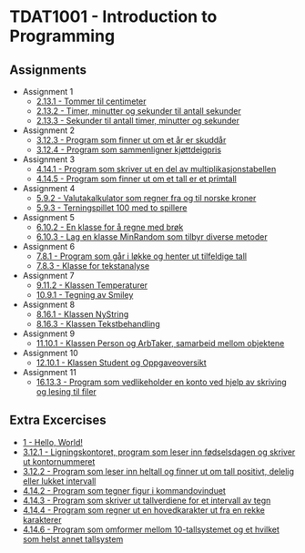 # TDAT1001 - Introduction to Programming

## Assignments
- Assignment 1
  - [2.13.1 - Tommer til centimeter](2.13.1%20-%20Tommer%20til%20centimeter)
  - [2.13.2 - Timer, minutter og sekunder til antall sekunder](2.13.2%20-%20Timer%2C%20minutter%20og%20sekunder%20til%20antall%20sekunder)
  - [2.13.3 - Sekunder til antall timer, minutter og sekunder](2.13.3%20-%20Sekunder%20til%20antall%20timer%2C%20minutter%20og%20sekunder)
- Assignment 2
  - [3.12.3 - Program som finner ut om et år er skuddår](3.12.3%20-%20Program%20som%20finner%20ut%20om%20et%20år%20er%20skuddår)
  - [3.12.4 - Program som sammenligner kjøttdeigpris](3.12.4%20-%20Program%20som%20sammenligner%20kjøttdeigpris)
- Assignment 3
  - [4.14.1 - Program som skriver ut en del av multiplikasjonstabellen](4.14.1%20-%20Program%20som%20skriver%20ut%20en%20del%20av%20multiplikasjonstabellen)
  - [4.14.5 - Program som finner ut om et tall er et primtall](4.14.5%20-%20Program%20som%20finner%20ut%20om%20et%20tall%20er%20et%20primtall)
- Assignment 4
  - [5.9.2 - Valutakalkulator som regner fra og til norske kroner](5.9.2%20-%20Valutakalkulator%20som%20regner%20fra%20og%20til%20norske%20kroner)
  - [5.9.3 - Terningspillet 100 med to spillere](5.9.3%20-%20Terningspillet%20100%20med%20to%20spillere)
- Assignment 5
  - [6.10.2 - En klasse for å regne med brøk](6.10.2%20-%20En%20klasse%20for%20å%20regne%20med%20brøk)
  - [6.10.3 - Lag en klasse MinRandom som tilbyr diverse metoder](6.10.3%20-%20Lag%20en%20klasse%20MinRandom%20som%20tilbyr%20diverse%20metoder)
- Assignment 6
  - [7.8.1 - Program som går i løkke og henter ut tilfeldige tall](7.8.1%20-%20Program%20som%20går%20i%20løkke%20og%20henter%20ut%20tilfeldige%20tall)
  - [7.8.3 - Klasse for tekstanalyse](7.8.3%20-%20Klasse%20for%20tekstanalyse)
- Assignment 7
  - [9.11.2 - Klassen Temperaturer](9.11.2%20-%20Klassen%20Temperaturer)
  - [10.9.1 - Tegning av Smiley](10.9.1%20-%20Tegning%20av%20Smiley)
- Assignment 8
  - [8.16.1 - Klassen NyString](8.16.1%20-%20Klassen%20NyString)
  - [8.16.3 - Klassen Tekstbehandling](8.16.3%20-%20Klassen%20Tekstbehandling)
- Assignment 9
  - [11.10.1 - Klassen Person og ArbTaker, samarbeid mellom objektene](11.10.1%20-%20Klassen%20Person%20og%20ArbTaker%2C%20samarbeid%20mellom%20objektene)
- Assignment 10
  - [12.10.1 - Klassen Student og Oppgaveoversikt](12.10.1%20-%20Klassen%20Student%20og%20Oppgaveoversikt)
- Assignment 11
  - [16.13.3 - Program som vedlikeholder en konto ved hjelp av skriving og lesing til filer](16.13.3%20-%20Program%20som%20vedlikeholder%20en%20konto%20ved%20hjelp%20av%20skriving%20og%20lesing%20til%20filer)

## Extra Excercises
- [1 - Hello, World!](1%20-%20Hello%2C%20World!)
- [3.12.1 - Ligningskontoret, program som leser inn fødselsdagen og skriver ut kontornummeret](3.12.1%20-%20Ligningskontoret%2C%20program%20som%20leser%20inn%20fødselsdagen%20og%20skriver%20ut%20kontornummeret)
- [3.12.2 - Program som leser inn heltall og finner ut om tall positivt, delelig eller lukket intervall](3.12.2%20-%20Program%20som%20leser%20inn%20heltall%20og%20finner%20ut%20om%20tall%20positivt%2C%20delelig%20eller%20lukket%20intervall)
- [4.14.2 - Program som tegner figur i kommandovinduet](4.14.2%20-%20Program%20som%20tegner%20figur%20i%20kommandovinduet)
- [4.14.3 - Program som skriver ut tallverdiene for et intervall av tegn](4.14.3%20-%20Program%20som%20skriver%20ut%20tallverdiene%20for%20et%20intervall%20av%20tegn)
- [4.14.4 - Program som regner ut en hovedkarakter ut fra en rekke karakterer](4.14.4%20-%20Program%20som%20regner%20ut%20en%20hovedkarakter%20ut%20fra%20en%20rekke%20karakterer)
- [4.14.6 - Program som omformer mellom 10-tallsystemet og et hvilket som helst annet tallsystem](4.14.6%20-%20Program%20som%20omformer%20mellom%2010-tallsystemet%20og%20et%20hvilket%20som%20helst%20annet%20tallsystem)

